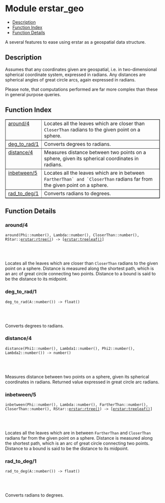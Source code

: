

# Module erstar_geo #
* [Description](#description)
* [Function Index](#index)
* [Function Details](#functions)


A several features to ease using erstar as a geospatial data structure.

<a name="description"></a>

## Description ##



Assumes that any coordinates given are geospatial, i.e. in two-dimensional spherical
coordinate system, expressed in radians. Any distances are spherical angles of great
circle arcs, again expressed in radians.


Please note, that computations performed are far more complex than these in general
purpose queries.<a name="index"></a>

## Function Index ##


<table width="100%" border="1" cellspacing="0" cellpadding="2" summary="function index"><tr><td valign="top"><a href="#around-4">around/4</a></td><td>Locates all the leaves which are closer than <code>CloserThan</code> radians to
the given point on a sphere.</td></tr><tr><td valign="top"><a href="#deg_to_rad-1">deg_to_rad/1</a></td><td>Converts degrees to radians.</td></tr><tr><td valign="top"><a href="#distance-4">distance/4</a></td><td>Measures distance between two points on a sphere, given its spherical
coordinates in radians.</td></tr><tr><td valign="top"><a href="#inbetween-5">inbetween/5</a></td><td>Locates all the leaves which are in between <code>FartherThan` and `CloserThan</code>
radians far from the given point on a sphere.</td></tr><tr><td valign="top"><a href="#rad_to_deg-1">rad_to_deg/1</a></td><td>Converts radians to degrees.</td></tr></table>


<a name="functions"></a>

## Function Details ##

<a name="around-4"></a>

### around/4 ###


<pre><code>around(Phi::number(), Lambda::number(), CloserThan::number(), RStar::<a href="erstar.md#type-rtree">erstar:rtree()</a>) -&gt; [<a href="erstar.md#type-treeleaf">erstar:treeleaf()</a>]</code></pre>

<br></br>


Locates all the leaves which are closer than `CloserThan` radians to
the given point on a sphere.
Distance is measured along the shortest path, which is an arc of great circle
connecting two points.
Distance to a bound is said to be the distance to its midpoint.
<a name="deg_to_rad-1"></a>

### deg_to_rad/1 ###


<pre><code>deg_to_rad(A::number()) -&gt; float()</code></pre>

<br></br>


Converts degrees to radians.
<a name="distance-4"></a>

### distance/4 ###


<pre><code>distance(Phi1::number(), Lambda1::number(), Phi2::number(), Lambda2::number()) -&gt; number()</code></pre>

<br></br>


Measures distance between two points on a sphere, given its spherical
coordinates in radians. Returned value expressed in great circle arc radians.
<a name="inbetween-5"></a>

### inbetween/5 ###


<pre><code>inbetween(Phi::number(), Lambda::number(), FartherThan::number(), CloserThan::number(), RStar::<a href="erstar.md#type-rtree">erstar:rtree()</a>) -&gt; [<a href="erstar.md#type-treeleaf">erstar:treeleaf()</a>]</code></pre>

<br></br>


Locates all the leaves which are in between `FartherThan` and `CloserThan`
radians far from the given point on a sphere.
Distance is measured along the shortest path, which is an arc of great circle
connecting two points.
Distance to a bound is said to be the distance to its midpoint.
<a name="rad_to_deg-1"></a>

### rad_to_deg/1 ###


<pre><code>rad_to_deg(A::number()) -&gt; float()</code></pre>

<br></br>


Converts radians to degrees.
